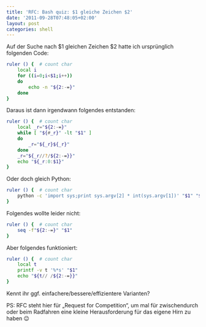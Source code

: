 ```yaml
---
title: 'RFC: Bash quiz: $1 gleiche Zeichen $2'
date: '2011-09-28T07:48:05+02:00'
layout: post
categories: shell
---
```


Auf der Suche nach $1 gleichen Zeichen $2 hatte ich ursprünglich folgenden Code:
```bash
ruler () {  # count char
    local i
    for ((i=0;i<$1;i++))
    do
        echo -n "${2:-=}"
    done
}
```

Daraus ist dann irgendwann folgendes entstanden:
```bash
ruler () {  # count char
    local _r="${2:-=}"
    while [ "${#_r}" -lt "$1" ]
    do
        _r="${_r}${_r}"
    done
    _r="${_r//?/${2:-=}}"
    echo "${_r:0:$1}"
}
```

Oder doch gleich Python:
```bash
ruler () {  # count char
    python -c 'import sys;print sys.argv[2] * int(sys.argv[1])' "$1" "${2:-=}"
}
```

Folgendes wollte leider nicht:
```bash
ruler () {  # count char
    seq -f"${2:-=}" "$1"
}
```

Aber folgendes funktioniert:
```bash
ruler () {  # count char
    local t
    printf -v t '%*s' "$1"
    echo "${t// /${2:-=}}"
}
```

Kennt ihr ggf. einfachere/bessere/effizientere Varianten?

PS: RFC steht hier für „Request for Competition“, um mal für zwischendurch oder beim Radfahren eine kleine Herausforderung für das eigene Hirn zu haben 😉
